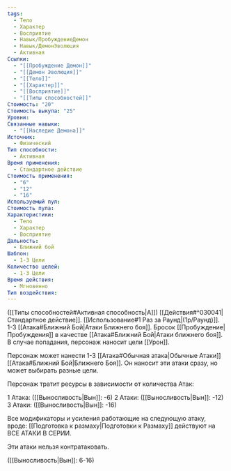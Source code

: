 ```yaml
---
tags:
  - Тело
  - Характер
  - Восприятие
  - Навык/ПробуждениеДемон
  - Навык/ДемонЭволюция
  - Активная
Ссылки:
  - "[[Пробуждение Демон]]"
  - "[[Демон Эволюция]]"
  - "[[Тело]]"
  - "[[Характер]]"
  - "[[Восприятие]]"
  - "[[Типы способностей]]"
Стоимость: "20"
Стоимость выкупа: "25"
Уровни: 
Связанные навыки:
  - "[[Наследие Демона]]"
Источник:
  - Физический
Тип способности:
  - Активная
Время применения:
  - Стандартное действие
Стоимость применения:
  - "6"
  - "12"
  - "16"
Используемый пул: 
Стоимость пула: 
Характеристики:
  - Тело
  - Характер
  - Восприятие
Дальность:
  - Ближний бой
Шаблон:
  - 1-3 Цели
Количество целей:
  - 1-3 Цели
Время действия:
  - Мгновенно
Тип воздействия:
---
```


([[Типы способностей#Активная способность|А]]) [[Действия#^030041|Стандартное действие]]. [[Использование#1 Раз за Раунд|(1р/Раунд)]]. 1-3 [[Атака#Ближний Бой|Атаки Ближнего боя]]. Бросок [[Пробуждение|Пробуждения]] в качестве [[Атака#Ближний Бой|Атаки ближнего боя]]. В случае попадания, персонаж наносит цели [[Урон]].

Персонаж может нанести 1-3 [[Атака#Обычная атака|Обычные Атаки]] [[Атака#Ближний Бой|Ближнего Боя]]. Он наносит эти атаки сразу, но может выбирать разные цели. 

Персонаж тратит ресурсы в зависимости от количества Атак:

1 Атака: ([[Выносливость|Вын]]: -6)
2 Атаки: ([[Выносливость|Вын]]: -12)
3 Атаки: ([[Выносливость|Вын]]: -16)

Все модификаторы и усиления работающие на следующую атаку, вроде: [[Подготовка к размаху|Подготовки к Размаху]] действуют на ВСЕ АТАКИ В СЕРИИ. 

Эти атаки нельзя контратаковать. 

([[Выносливость|Вын]]: 6-16)